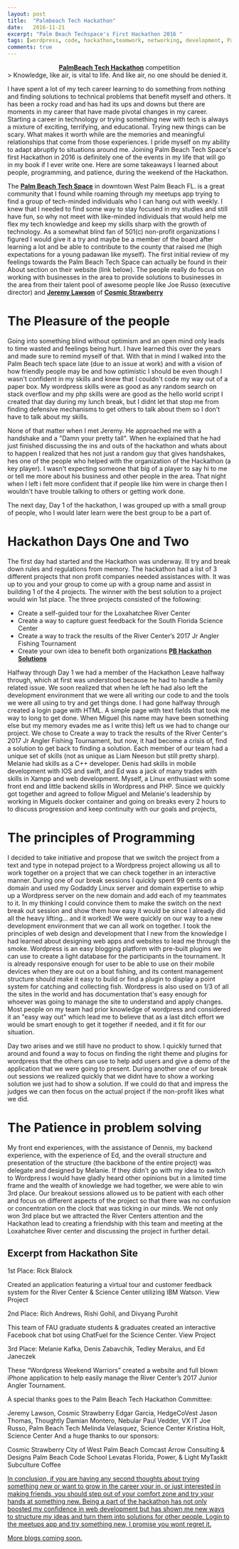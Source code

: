 ```yaml
---
layout: post
title:  "Palmbeach Tech Hackathon"
date:   2016-11-21
excerpt: "Palm Beach Techspace's First Hackathon 2016 "
tags: [wordpress, code, hackathon,teamwork, networking, development, Palm Beach]
comments: true
---
```


<center><a href="https://palmbeachtech.org/2016-palm-beach-tech-hackathon/"><b>PalmBeach Tech Hackathon</b></a> competition</center>
> Knowledge, like air, is vital to life. And like air, no one should be denied it.

I have spent a lot of my tech career learning to do something from nothing and finding solutions
to technical problems that benefit myself and others. It has been a rocky road and has had its ups and downs but there are moments
in my career that have made pivotal changes in my career.
Starting a career in technology or trying something new with tech is always a mixture of exciting, terrifying, and educational.
Trying new things can be scary. What makes it worth while are the memories and meaningful relationships
that come from those experiences. I pride myself on my ability to adapt abruptly to situations around me.
Joining Palm Beach Tech Space's first Hackathon in 2016 is definitely one of the events in my life that will go in my book if I ever write one. Here are some takeaways I learned about people, programming, and patience, during the weekend of the Hackathon.


The <a href="https://palmbeachtech.org/about-palm-beach-tech/"><b>Palm Beach Tech Space</b></a> in downtown West Palm Beach FL. is a great community that I found while roaming through my meetups app
trying to find a group of tech-minded individuals who I can hang out with weekly.
I knew that I needed to find some way to stay focused in my studies and still have fun, so why not meet with like-minded individuals that would help me flex my tech knowledge and keep my skills sharp with the growth of technology.
As a somewhat blind fan of 501(c) non-profit organizations I figured I would give it a try and maybe be a member of the board after learning a lot and be able to contribute to the county that raised me (high expectations for a young padawan like myself). The first initial review of my feelings towards the Palm Beach Tech Space can actually be found in their About section on their website (link below). The people really do focus on working with businesses in the area to provide solutions to businesses in the area from their talent pool of awesome people like Joe Russo (executive director) and <a href="https://www.linkedin.com/in/jermbo"><b>Jeremy Lawson</b></a> of <a href="http://cosmicstrawberry.com/"><b>Cosmic Strawberry</b></a>


# The Pleasure of the people

 Going into something blind without optimism and an open mind only leads to time wasted and feelings being hurt. I have learned this over the years and made sure to remind myself of that. With that in mind I walked into the Palm Beach tech space late (due to an issue at work) and with a vision of how friendly people may be and how optimistic I should be even though I wasn't confident in my skills and knew that I couldn't code my way out of a paper box. My wordpress skills were as good as any random search on stack overflow and my php skills were are good as the hello world script I created that day during my lunch break, but I didnt let that stop me from finding defensive mechanisms to get others to talk about them so I don't have to talk about my skills.

 None of that matter when I met Jeremy. He approached me with a handshake and a "Damn your pretty tall". When he explained that he had just finished discussing the ins and outs of the hackathon and whats about to happen I realized that hes not just a random guy that gives handshakes, hes one of the people who helped with the organization of the Hackathon (a key player). I wasn't expecting someone that big of a player to say hi to me or tell me more about his business and other people in the area. That night when I left i felt more confident that if people like him were in charge then I wouldn't have trouble talking to others or getting work done.

 The next day, Day 1 of the hackathon, I was grouped up with a small group of people, who I would later learn were the best group to be a part of.

# Hackathon Days One and Two
The first day had started and the Hackathon was underway. Ill try and break down rules and regulations from memory. The hackathon had a list of 3 different projects that non profit companies needed assistances with. It was up to you and your group to come up with a group name and assist in building 1 of the 4 projects. The winner with the best solution to a project would win 1st place. The three projects consisted of the following:

 * Create a self-guided tour for the Loxahatchee River Center
 * Create a way to capture guest feedback for the South Florida Science Center
 * Create a way to track the results of the River Center’s 2017 Jr Angler Fishing Tournament
 * Create your own idea to benefit both organizations
<a href="https://palmbeachtech.org/tag/hackathon/"><b>PB Hackathon Solutions</b></a>


Halfway through Day 1 we had a member of the Hackathon Leave halfway through, which at first was understood because he had to handle a family related issue. We soon realized that when he left he had also left the development environment that we were all writing our code to and the tools we were all using to try and get things done. I had gone halfway through created a login page with HTML. A simple page with text fields that took me way to long to get done. When Miguel (his name may have been something else but my memory evades me as I write this) left us we had to change our project. We chose to Create a way to track the results of the River Center's 2017 Jr Angler Fishing Tournament, but now, it had become a crisis of, find a solution to get back to finding a solution. Each member of our team had a unique set of skills (not as unique as Liam Neeson but still pretty sharp). Melanie had skills as a C++ developer. Denis had skills in mobile development with IOS and swift, and Ed was a jack of many trades with skills in Xampp and web development. Myself, a Linux enthusiast with some front end and little backend skills in Wordpress and PHP. Since we quickly got together and agreed to follow Miguel and Melanie's leadership by working in Miguels docker container and going on breaks every 2 hours to to discuss progression and keep continuity with our goals and projects,
# The principles of Programming
I decided to take initiative and propose that we switch the project from a text and type in notepad project to a Wordpress project allowing us all to work together on a project that we can check together in an interactive manner. During one of our break sessions I quickly spent 99 cents on a domain and used my Godaddy Linux server and domain expertise to whip up a Wordpress server on the new domain and add each of my teammates to it. In my thinking I could convince them to make the switch on the next break out session and show them how easy it would be since I already did all the heavy lifting... and it worked! We were quickly on our way to a new development environment that we can all work on together.
I took the principles of web design and development that I new from the knowledge I had learned about designing web apps and websites to lead me through the smoke. Wordpress is an easy blogging platform with pre-built plugins we can use to create a light database for the participants in the tournament. It is already responsive enough for user to be able to use on their mobile devices when they are out on a boat fishing, and its content management structure should make it easy to build or find a plugin to display a point system for catching and collecting fish. Wordpress is also used on 1/3 of all the sites in the world and has documentation that's easy enough for whoever was going to manage the site to understand and apply changes. Most people on my team had prior knowledge of wordpress and considered it an "easy way out" which lead me to believe that as a last ditch effort we would be smart enough to get it together if needed, and it fit for our situation.

Day two arises and we still have no product to show. I quickly turned that around and found a way to focus on finding the right theme and plugins for wordpress that the others can use to help add users and give a demo of the application that we were going to present. During another one of our break out sessions we realized quickly that we didnt have to show a working solution we just had to show a solution. If we could do that and impress the judges we can then focus on the actual project if the non-profit likes what we did.

# The Patience in problem solving
My front end experiences, with the assistance of Dennis, my backend experience, with the experience of Ed, and the overall structure and presentation of the structure (the backbone of the entire project) was delegate and designed by Melanie. If they didn't go with my idea to switch to Wordpress I would have gladly heard other opinions but in a limited time frame and the wealth of knowledge we had together, we were able to win 3rd place.
Our breakout sessions allowed us to be patient with each other and focus on different aspects of the project so that there was no confusion or concentration on the clock that was ticking in our minds.
We not only won 3rd place but we attracted the River Centers attention and the Hackathon lead to creating a friendship with this team and meeting at the Loxahatchee River center and discussing the project in further detail.

## Excerpt from Hackathon Site
1st Place: Rick Blalock

Created an application featuring a virtual tour and customer feedback system for the River Center & Science Center utilizing IBM Watson. View Project

2nd Place: Rich Andrews, Rishi Gohil, and Divyang Purohit

This team of FAU graduate students & graduates created an interactive Facebook chat bot using ChatFuel for the Science Center. View Project

3rd Place: Melanie Kafka, Denis Zabavchik, Tedley Meralus, and Ed Janeczek

These “Wordpress Weekend Warriors” created a website and full blown iPhone application to help easily manage the River Center’s 2017 Junior Angler Tournament.

A special thanks goes to the Palm Beach Tech Hackathon Committee:

Jeremy Lawson, Cosmic Strawberry
Edgar Garcia, HedgeCoVest
Jason Thomas, Thoughtly
Damian Montero, Nebular
Paul Vedder, VX IT
Joe Russo, Palm Beach Tech
Melinda Velasquez, Science Center
Kristina Holt, Science Center
And a huge thanks to our sponsors:

Cosmic Strawberry
City of West Palm Beach
Comcast
Arrow Consulting & Designs
Palm Beach Code School
Levatas
Florida, Power, & Light
MyTaskIt
Subculture Coffee

<a href="https://palmbeachtech.org/tag/hackathon/">


In conclusion, if you are having any second thoughts about trying something new or want to grow in the career your in, or just interested in making friends, you should step out of your comfort zone and try your hands at something new. Being a part of the hackathon has not only boosted my confidence in web development but has shown me new ways to structure my ideas and turn them into solutions for other people. Login to the meetups app and try something new, I promise you wont regret it.

More blogs coming soon.
